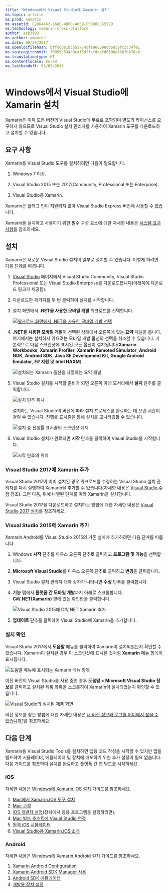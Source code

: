 ```yaml
---
title: "Windows에서 Visual Studio에 Xamarin 설치"
ms.topic: article
ms.prod: xamarin
ms.assetid: E20D4463-368E-4B60-A059-F50DB8C5552D
ms.technology: xamarin-cross-platform
author: asb3993
ms.author: amburns
ms.date: 09/29/2017
ms.openlocfilehash: bffc6bb1bc6537745fe9603906b5938fc3c34fe1
ms.sourcegitcommit: 30055c534d9caf5dffcfdeafd6f08e666fb870a8
ms.translationtype: HT
ms.contentlocale: ko-KR
ms.lasthandoff: 03/09/2018
---
```

# <a name="installing-xamarin-in-visual-studio-on-windows"></a>Windows에서 Visual Studio에 Xamarin 설치

Xamarin은 이제 모든 버전의 Visual Studio에 무료로 포함되며 별도의 라이선스를 요구하지 않으므로 Visual Studio 설치 관리자를 사용하여 Xamarin 도구를 다운로드하고 설치할 수 있습니다.

<a name="requirements" />

## <a name="requirements"></a>요구 사항

Xamarin용 Visual Studio 도구를 설치하려면 다음이 필요합니다.

1. Windows 7 이상.

2. Visual Studio 2015 또는 2017(Community, Professional 또는 Enterprise).

3. Visual Studio용 Xamarin.

Xamarin은 플러그 인이 지원되지 않아 Visual Studio Express 버전에 사용할 수 없습니다.

Xamarin을 설치하고 사용하기 위한 필수 구성 요소에 대한 자세한 내용은 [시스템 요구 사항](~/cross-platform/get-started/requirements.md)을 참조하세요.


<a name="installation" />

## <a name="installation"></a>설치

Xamarin은 새로운 Visual Studio 설치의 일부로 설치할 수 있습니다.
이렇게 하려면 다음 단계를 따릅니다.

1. [Visual Studio](https://www.visualstudio.com/vs/) 페이지에서 Visual Studio Community, Visual Studio Professional 또는 Visual Studio Enterprise를 다운로드합니다(아래쪽에 다운로드 링크가 제공됨).

2. 다운로드한 패키지를 두 번 클릭하여 설치를 시작합니다.

3. 설치 화면에서 **.NET을 사용한 모바일 개발** 워크로드를 선택합니다. 

    [![워크로드 화면에서 .NET을 사용한 모바일 개발 선택](windows-images/01-mobile-dev-workload-sml.png)](windows-images/01-mobile-dev-workload.png#lightbox)

4. **.NET을 사용한 모바일 개발**이 선택된 상태에서 오른쪽에 있는 **요약** 패널을 봅니다. 여기에서는 설치하지 않으려는 모바일 개발 옵션의 선택을 취소할 수 있습니다. 기본적으로 다음 스크린샷에 표시된 모든 옵션이 설치됩니다(**Xamarin Workbooks**, **Xamarin Profiler**, **Xamarin Remoted Simulator**, **Android NDK**, **Android SDK**, **Java SE Development Kit**, **Google Android Emulator**, **F# 지원** 및 **Intel HAXM**).

    ![설치되는 Xamarin 옵션을 나열하는 요약 패널](windows-images/02-summary.png)

5. Visual Studio 설치를 시작할 준비가 되면 오른쪽 아래 모서리에서 **설치** 단추를 클릭합니다.

    ![설치 단추 위치](windows-images/03-click-install.png)

   설치하는 Visual Studio의 버전에 따라 설치 프로세스를 완료하는 데 오랜 시간이 걸릴 수 있습니다. 진행률 표시줄을 통해 설치를 모니터링할 수 있습니다.

    ![설치 중 진행률 표시줄의 스크린샷 예제](windows-images/04-progress-bars.png)

6. Visual Studio 설치가 완료되면 **시작** 단추를 클릭하여 Visual Studio를 시작합니다.

    ![시작 단추의 위치](windows-images/05-launch.png)


<a name="vs2017" />

### <a name="adding-xamarin-to-visual-studio-2017"></a>Visual Studio 2017에 Xamarin 추가

Visual Studio 2017이 이미 설치된 경우 워크로드를 수정하는 Visual Studio 설치 관리자를 다시 실행하여 Xamarin을 추가할 수 있습니다(자세한 내용은 [Visual Studio 수정](https://docs.microsoft.com/visualstudio/install/modify-visual-studio) 참조). 그런 다음, 위에 나열된 단계를 따라 Xamarin을 설치합니다.

Visual Studio 2017을 다운로드하고 설치하는 방법에 대한 자세한 내용은 [Visual Studio 2017 설치](https://docs.microsoft.com/visualstudio/install/install-visual-studio)를 참조하세요.


<a name="vs2015" />

### <a name="adding-xamarin-to-visual-studio-2015"></a>Visual Studio 2015에 Xamarin 추가

Xamarin.Android를 Visual Studio 2015의 기존 설치에 추가하려면 다음 단계를 따릅니다.

1. Windows **시작** 단추를 마우스 오른쪽 단추로 클릭하고 **프로그램 및 기능**을 선택합니다.

2. **Microsoft Visual Studio**를 마우스 오른쪽 단추로 클릭하고 **변경**을 클릭합니다.

3. Visual Studio 설치 관리자 대화 상자가 나타나면 **수정** 단추를 클릭합니다.

4. **기능** 탭에서 **플랫폼 간 모바일 개발**까지 아래로 스크롤합니다. **C#/.NET(Xamarin)** 옆에 있는 확인란을 클릭합니다.

    ![Visual Studio 2015에 C#/.NET Xamarin 추가](windows-images/06-add-xamarin.png)

5. **업데이트** 단추를 클릭하여 Visual Studio에 Xamarin을 추가합니다.


<a name="verifying" />

### <a name="verifying-installation"></a>설치 확인

Visual Studio 2017에서 **도움말** 메뉴를 클릭하여 Xamarin이 설치되었는지 확인할 수 있습니다. Xamarin이 설치된 경우 이 스크린샷에 표시된 것처럼 **Xamarin** 메뉴 항목이 표시됩니다.

![도움말 메뉴에 표시되는 Xamarin 메뉴 항목](windows-images/12-xamarin-menu-item.png)

이전 버전의 Visual Studio를 사용 중인 경우 **도움말 > Microsoft Visual Studio 정보**를 클릭하고 설치된 제품 목록을 스크롤하여 Xamarin이 설치되었는지 확인할 수 있습니다.

![Visual Studio의 설치된 제품 화면](windows-images/13-xamarin-is-installed.png)

버전 정보를 찾는 방법에 대한 자세한 내용은 [내 버전 정보와 로그를 어디에서 찾을 수 있습니까?](~/cross-platform/troubleshooting/questions/version-logs.md)를 참조하세요.

<a name="nextsteps" />

## <a name="next-steps"></a>다음 단계

Xamarin용 Visual Studio Tools를 설치하면 앱용 코드 작성을 시작할 수 있지만 앱을 빌드하여 시뮬레이터, 에뮬레이터 및 장치에 배포하기 위한 추가 설정이 필요 없습니다. 다음 가이드를 참조하여 설치를 완료하고 플랫폼 간 앱 빌드를 시작하세요.

### <a name="ios"></a>iOS

자세한 내용은 [Windows에 Xamarin.iOS 설치](~/ios/get-started/installation/windows/index.md) 가이드를 참조하세요. 

1. [Mac에서 Xamarin.iOS 도구 설치](~/ios/get-started/installation/windows/index.md#installation)
2. [Mac 구성](~/ios/get-started/installation/windows/index.md#configuration)
3. [iOS 개발자 설정](~/ios/get-started/installation/windows/index.md#developersetup)(장치에서 응용 프로그램을 실행하려면).
4. [Mac 빌드 호스트에 Visual Studio 연결](~/ios/get-started/installation/windows/index.md#connectingtomac)
5. [원격 iOS 시뮬레이터](~/tools/ios-simulator.md)
6. [Visual Studio용 Xamarin.iOS 소개](~/ios/get-started/installation/windows/introduction-to-xamarin-ios-for-visual-studio.md)

### <a name="android"></a>Android

자세한 내용은 [Windows에 Xamarin.Android 설치](~/android/get-started/installation/windows.md) 가이드를 참조하세요.

1. [Xamarin.Android Configuration](~/android/get-started/installation/windows.md#configuration)
2. [Xamarin Android SDK Manager 사용](~/android/get-started/installation/android-sdk.md?ide=vs)
3. [Android SDK 에뮬레이터](~/android/get-started/installation/android-emulator/index.md)
4. [개발용 장치 설정](~/android/get-started/installation/set-up-device-for-development.md)
